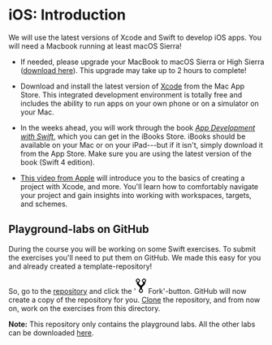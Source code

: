 # iOS: Introduction

We will use the latest versions of Xcode and Swift to develop iOS apps. You will need a Macbook running at least macOS Sierra!

- If needed, please upgrade your MacBook to macOS Sierra or High Sierra ([download here](https://itunes.apple.com/nl/app/macos-high-sierra/id1246284741?l=en&mt=12)). This upgrade may take up to 2 hours to complete!

- Download and install the latest version of [Xcode](https://itunes.apple.com/nl/app/xcode/id497799835?l=en&mt=12) from the Mac App Store. This integrated development environment is totally free and includes the ability to run apps on your own phone or on a simulator on your Mac.

- In the weeks ahead, you will work through the book [*App Development with Swift*](https://itunes.apple.com/nl/book/app-development-with-swift/id1219117996), which you can get in the iBooks Store. iBooks should be available on your Mac or on your iPad---but if it isn't, simply download it from the App Store. Make sure you are using the latest version of the book (Swift 4 edition).

- [This video from Apple](https://developer.apple.com/videos/play/wwdc2016/413/) will introduce you to the basics of creating a project with Xcode, and more. You'll learn how to comfortably navigate your project and gain insights into working with workspaces, targets, and schemes.

## Playground-labs on GitHub

During the course you will be working on some Swift exercises. To submit the exercises you'll need to put them on GitHub.
We made this easy for you and already created a template-repository!

So, go to the [repository](https://github.com/TheRijn/AppStudio-Playgrounds) and click the '![fork-icon](repo-forked.svg) Fork'-button.
GitHub will now create a copy of the repository for you. [Clone](https://help.github.com/articles/cloning-a-repository/) the repository, and from now on, work on the exercises from this directory.

**Note:** This repository only contains the playground labs. All the other labs can be downloaded [here](labs.zip).
